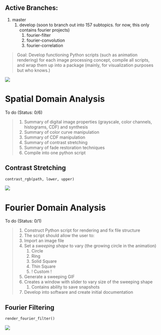 ## Active Branches:

1. master
	1. develop (soon to branch out into 157 subtopics. for now, this only contains fourier projects)
		1. fourier-filter
		2. fourier-convolution
		3. fourier-correlation


> Goal: Develop functioning Python scripts (such as animation rendering) for each image processing concept, compile all scripts, and wrap them up into a package (mainly, for visualization purposes but who knows.)



![](https://i.imgur.com/uucRH8l.png)


# Spatial Domain Analysis


To do (Status: 0/6)


> 1. Summary of digital image properties (grayscale, color channels, histograms, CDF) and synthesis
> 2. Summary of color curve manipulation
> 3. Summary of CDF manipulation
> 4. Summary of contrast stretching
> 5. Summary of fade restoration techniques
> 6. Compile into one python script


## Contrast Stretching

```python
contrast_rgb(path, lower, upper)
```


![](https://i.imgur.com/Kl4iMMf.gif)



# Fourier Domain Analysis


To do (Status: 0/1)

> 1. Construct Python script for rendering and fix file structure
> 2. The script should allow the user to:
> 	1. Import an image file
> 	2. Set a *sweeping shape* to vary (the growing circle in the animation)
> 		1. Circle
> 		2. Ring
> 		3. Solid Square
> 		4. Thin Square
> 		5. ! Custom !
> 	3. Generate a sweeping GIF
> 	4. Creates a window with slider to vary size of the sweeping shape
> 		1. Contains ability to save snapshots
> 5. Develop into software and create initial documentation



## Fourier Filtering

```python
render_fourier_filter()
```



![](https://i.imgur.com/mcpxypv.gif)
